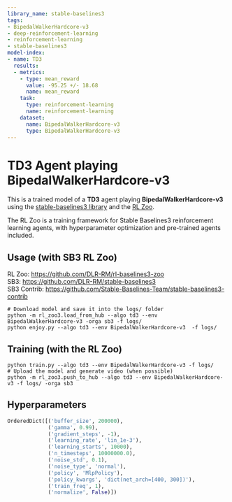 ```yaml
---
library_name: stable-baselines3
tags:
- BipedalWalkerHardcore-v3
- deep-reinforcement-learning
- reinforcement-learning
- stable-baselines3
model-index:
- name: TD3
  results:
  - metrics:
    - type: mean_reward
      value: -95.25 +/- 18.68
      name: mean_reward
    task:
      type: reinforcement-learning
      name: reinforcement-learning
    dataset:
      name: BipedalWalkerHardcore-v3
      type: BipedalWalkerHardcore-v3
---
```


# **TD3** Agent playing **BipedalWalkerHardcore-v3**
This is a trained model of a **TD3** agent playing **BipedalWalkerHardcore-v3**
using the [stable-baselines3 library](https://github.com/DLR-RM/stable-baselines3)
and the [RL Zoo](https://github.com/DLR-RM/rl-baselines3-zoo).

The RL Zoo is a training framework for Stable Baselines3
reinforcement learning agents,
with hyperparameter optimization and pre-trained agents included.

## Usage (with SB3 RL Zoo)

RL Zoo: https://github.com/DLR-RM/rl-baselines3-zoo<br/>
SB3: https://github.com/DLR-RM/stable-baselines3<br/>
SB3 Contrib: https://github.com/Stable-Baselines-Team/stable-baselines3-contrib

```
# Download model and save it into the logs/ folder
python -m rl_zoo3.load_from_hub --algo td3 --env BipedalWalkerHardcore-v3 -orga sb3 -f logs/
python enjoy.py --algo td3 --env BipedalWalkerHardcore-v3  -f logs/
```

## Training (with the RL Zoo)
```
python train.py --algo td3 --env BipedalWalkerHardcore-v3 -f logs/
# Upload the model and generate video (when possible)
python -m rl_zoo3.push_to_hub --algo td3 --env BipedalWalkerHardcore-v3 -f logs/ -orga sb3
```

## Hyperparameters
```python
OrderedDict([('buffer_size', 200000),
             ('gamma', 0.99),
             ('gradient_steps', -1),
             ('learning_rate', 'lin_1e-3'),
             ('learning_starts', 10000),
             ('n_timesteps', 10000000.0),
             ('noise_std', 0.1),
             ('noise_type', 'normal'),
             ('policy', 'MlpPolicy'),
             ('policy_kwargs', 'dict(net_arch=[400, 300])'),
             ('train_freq', 1),
             ('normalize', False)])
```
